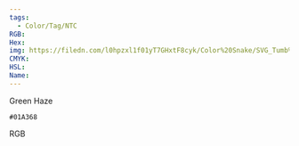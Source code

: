 ```yaml
---
tags:
  - Color/Tag/NTC
RGB:
Hex:
img: https://filedn.com/l0hpzxl1f01yT7GHxtF8cyk/Color%20Snake/SVG_Tumb%20Mass%20No%20Name/01A368.svg
CMYK:
HSL:
Name:
---
```

Green Haze
```palette
#01A368
```
RGB
